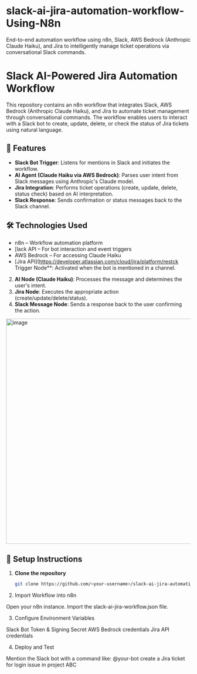 # slack-ai-jira-automation-workflow-Using-N8n
End-to-end automation workflow using n8n, Slack, AWS Bedrock (Anthropic Claude Haiku), and Jira to intelligently manage ticket operations via conversational Slack commands.


# Slack AI-Powered Jira Automation Workflow

This repository contains an n8n workflow that integrates Slack, AWS Bedrock (Anthropic Claude Haiku), and Jira to automate ticket management through conversational commands. The workflow enables users to interact with a Slack bot to create, update, delete, or check the status of Jira tickets using natural language.

## 🚀 Features

- **Slack Bot Trigger**: Listens for mentions in Slack and initiates the workflow.
- **AI Agent (Claude Haiku via AWS Bedrock)**: Parses user intent from Slack messages using Anthropic's Claude model.
- **Jira Integration**: Performs ticket operations (create, update, delete, status check) based on AI interpretation.
- **Slack Response**: Sends confirmation or status messages back to the Slack channel.

## 🛠️ Technologies Used

- n8n – Workflow automation platform
- [lack API – For bot interaction and event triggers
- AWS Bedrock – For accessing Claude Haiku
- [Jira API](https://developer.atlassian.com/cloud/jira/platform/restck Trigger Node**: Activated when the bot is mentioned in a channel.
2. **AI Node (Claude Haiku)**: Processes the message and determines the user's intent.
3. **Jira Node**: Executes the appropriate action (create/update/delete/status).
4. **Slack Message Node**: Sends a response back to the user confirming the action.

<img width="1491" height="612" alt="image" src="https://github.com/user-attachments/assets/f78c6497-35b9-468d-820a-98b713fee2f0" />



## 🔧 Setup Instructions

1. **Clone the repository**
   ```bash
   git clone https://github.com/<your-username>/slack-ai-jira-automation-workflow.git


2) Import Workflow into n8n

Open your n8n instance.
Import the slack-ai-jira-workflow.json file.


3) Configure Environment Variables

Slack Bot Token & Signing Secret
AWS Bedrock credentials
Jira API credentials

4) Deploy and Test

Mention the Slack bot with a command like:
@your-bot create a Jira ticket for login issue in project ABC
